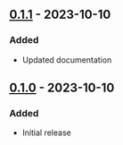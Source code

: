 ## [0.1.1] - 2023-10-10
### Added
- Updated documentation

## [0.1.0] - 2023-10-10
### Added
- Initial release

[0.1.1]: https://github.com/f3ath/dart-quoted-string/compare/0.1.0...0.1.1
[0.1.0]: https://github.com/f3ath/dart-quoted-string/releases/tag/0.1.0

